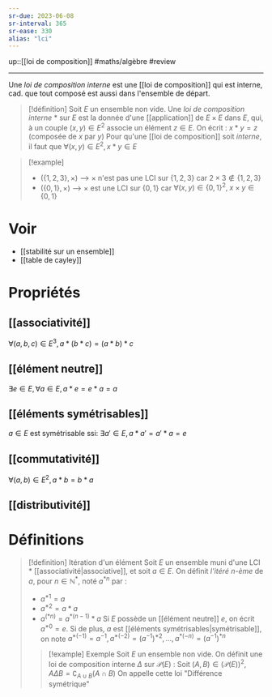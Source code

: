 ```yaml
---
sr-due: 2023-06-08
sr-interval: 365
sr-ease: 330
alias: "lci"
---
```

up::[[loi de composition]]
#maths/algèbre #review 

----

Une _loi de composition interne_ est une [[loi de composition]] qui est interne, cad. que tout composé est aussi dans l'ensemble de départ.

> [!définition]
> Soit $E$ un ensemble non vide.
> Une _loi de composition interne_ $*$ sur $E$ est la donnée d'une [[application]] de $E \times E$ dans $E$, qui, à un couple $(x, y)\in E^2$ associe un élément $z\in E$.
> On écrit : $x*y = z$ (composée de $x$ par $y$)
> Pour qu'une [[loi de composition]] soit _interne_, il faut que $\forall (x,y)\in E^2, x*y\in E$


> [!example]
> - $(\{1, 2, 3\}, \times)$ --> $\times$ n'est pas une LCI sur $\{1, 2, 3\}$ car $2\times3 \not\in \{1, 2, 3\}$
> - $(\{0, 1\}, \times)$ --> $\times$ est une LCI sur $\{0,1\}$ car $\forall (x,y)\in\{0,1\}^2,\; x\times y \in \{0,1\}$

# Voir
 - [[stabilité sur un ensemble]]
 - [[table de cayley]]

# Propriétés

## [[associativité]]
$\forall(a,b,c)\in E^3, a*(b*c)=(a*b)*c$

## [[élément neutre]]
$\exists e\in E, \forall a\in E, a*e=e*a=a$

## [[éléments symétrisables]]
$a\in E$ est symétrisable ssi: $\exists a'\in E, a*a' = a'*a = e$

## [[commutativité]]
$\forall(a,b)\in E^2, a*b = b*a$

## [[distributivité]]



# Définitions

> [!definition] Itération d'un élément
> Soit $E$ un ensemble muni d'une LCI $*$ [[associativité|associative]], et soit $a\in E$.
> On définit _l'itéré $n$-ème_ de $a$, pour $n\in\mathbb N^*$, noté $a^{*n}$ par :
>  - $a^{*1} = a$
>  - $a^{*2} = a*a$
>  - $a^{(*n)} = a^{*(n-1)}*a$
>  Si $E$ possède un [[élément neutre]] $e$, on écrit $a^{*0} = e$.
>  Si de plus, $a$ est [[éléments symétrisables|symétrisable]], on note $a^{*(-1)} = a^{-1},\, a^{*(-2)} = (a^{-1})^{*2},\, \ldots,\, a^{*(-n)} = (a^{-1})^{*n}$
> > [!example] Exemple
> > Soit $E$ un ensemble non vide.
> > On définit une loi de composition interne $\Delta$ sur $\mathscr P(E)$ :
> > Soit $(A, B)\in(\mathscr P(E))^2, A\Delta B = \complement_{A\cup B}(A\cap B)$ 
> > On appelle cette loi "Différence symétrique"



